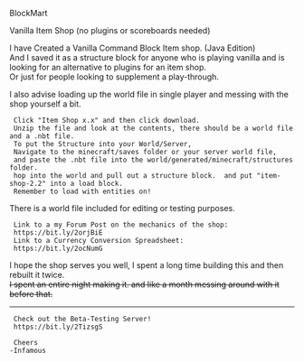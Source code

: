   BlockMart  
  
Vanilla Item Shop (no plugins or scoreboards needed)  

  I have Created a Vanilla Command Block Item shop. (Java Edition)  
And I saved it as a structure block for anyone who is playing vanilla and is looking for an alternative to plugins for an item shop.  
Or just for people looking to supplement a play-through.  


I also advise loading up the world file in single player and messing with the shop yourself a bit.  

     Click "Item Shop x.x" and then click download.
     Unzip the file and look at the contents, there should be a world file and a .nbt file.
     To put the Structure into your World/Server,
     Navigate to the minecraft/saves folder or your server world file,
     and paste the .nbt file into the world/generated/minecraft/structures folder.
     hop into the world and pull out a structure block.  and put "item-shop-2.2" into a load block.
     Remember to load with entities on!

There is a world file included for editing or testing purposes.  


     Link to a my Forum Post on the mechanics of the shop:
     https://bit.ly/2orjBiE
     Link to a Currency Conversion Spreadsheet:
     https://bit.ly/2ocNumG

I hope the shop serves you well, I spent a long time building this and then rebuilt it twice.  
~~I spent an entire night making it.  and like a month messing around with it before that.~~  
__________________________________________________________________________________________________________________________________________

     Check out the Beta-Testing Server!
     https://bit.ly/2TizsgS

     Cheers
    -Infamous
